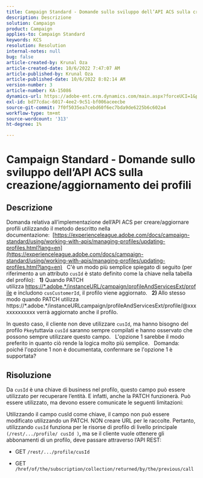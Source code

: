 ```yaml
---
title: Campaign Standard - Domande sullo sviluppo dell’API ACS sulla creazione/aggiornamento dei profili
description: Descrizione
solution: Campaign
product: Campaign
applies-to: Campaign Standard
keywords: KCS
resolution: Resolution
internal-notes: null
bug: false
article-created-by: Krunal Oza
article-created-date: 10/6/2022 7:47:07 AM
article-published-by: Krunal Oza
article-published-date: 10/6/2022 8:02:14 AM
version-number: 3
article-number: KA-15086
dynamics-url: https://adobe-ent.crm.dynamics.com/main.aspx?forceUCI=1&pagetype=entityrecord&etn=knowledgearticle&id=a100990e-4b45-ed11-bba2-002248086a27
exl-id: bd77cdac-6017-4ee2-9c51-bf006aceecbe
source-git-commit: 7f0f5035ea7cebd60f6ec7bda9de6225b6c602a4
workflow-type: tm+mt
source-wordcount: '313'
ht-degree: 1%

---
```


# Campaign Standard - Domande sullo sviluppo dell’API ACS sulla creazione/aggiornamento dei profili

## Descrizione


Domanda relativa all’implementazione dell’API ACS per creare/aggiornare profili utilizzando il metodo descritto nella documentazione:  [https://experienceleague.adobe.com/docs/campaign-standard/using/working-with-apis/managing-profiles/updating-profiles.html?lang=en](https://experienceleague.adobe.com/docs/campaign-standard/using/working-with-apis/managing-profiles/updating-profiles.html?lang=en)
 
C&#39;è un modo più semplice spiegato di seguito (per riferimento a un attributo `cusId` è stato definito come la chiave nella tabella del profilo):
 
<b>1)</b> Quando PATCH utilizza [https://\*.adobe.\*/instanceURL/campaign/profileAndServicesExt/profile](https://na01.safelinks.protection.outlook.com/?url=https://mc.adobe.io/unilever-mkt-stage1/campaign/profileAndServicesExt/profile&amp;amp;data=02%7c01%7c%7c7ae64aa57f294ebc9d7d08d4bd48ea2f%7cfa7b1b5a7b34438794aed2c178decee1%7c0%7c0%7c636341568263078022&amp;amp;sdata=EVqAIvzLyFYiHf18eFGtnFm9ya/lLg2YfH5T3xer/9E%3D&amp;amp;reserved=0) e includono `cusCustomerId`, il profilo viene aggiornato.
 
<b>2) </b>Allo stesso modo quando PATCH utilizza https://\*.adobe.\*/instanceURLcampaign/profileAndServicesExt/profile/@xxxxxxxxxxxxx verrà aggiornato anche il profilo.

In questo caso, il cliente non deve utilizzare `cusId`, ma hanno bisogno del profilo `Pkey`tuttavia `cusId` saranno sempre compilati e hanno osservato che possono sempre utilizzare questo campo.
 
L&#39;opzione 1 sarebbe il modo preferito in quanto ciò rende la logica molto più semplice.
 
Domanda: poiché l&#39;opzione 1 non è documentata, confermare se l&#39;opzione 1 è supportata?


## Risoluzione


Da `cusId` è una chiave di business nel profilo, questo campo può essere utilizzato per recuperare l’entità.
E infatti, anche la PATCH funzionerà.
Può essere utilizzato, ma devono essere comunicate le seguenti limitazioni:

Utilizzando il campo cusId come chiave, il campo non può essere modificato utilizzando un PATCH.
NON creare URL per le raccolte.
Pertanto, utilizzando `cusId` funziona per le risorse di profilo di livello principale `(/rest/.../profile/ cusId )`<b>, </b>ma se il cliente vuole ottenere gli abbonamenti di un profilo, deve passare attraverso l’API REST:

- GET `/rest/.../profile/cusId`




- GET `/href/of/the/subscription/collection/returned/by/the/previous/call`
